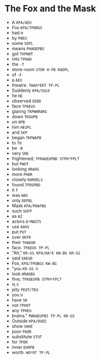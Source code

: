 # The Fox and the Mask

* A `KPA/AEU`
* Fox `KPA/TPOBGS`
* had `H`
* by `PWEU`
* some `SOPL`
* means `PHAOEPBS`
* got `TKPWOT`
* into `TPHAO`
* the `-T`
* store-room `STOR H-PB RAOPL`
* of `-F`
* a `AEU`
* theatre. `THAO*ERT TP-PL`
* Suddenly `KPA/SULD`
* he `HE`
* observed `OEBD`
* face `TPAEUS`
* glaring `TKPWHRARG`
* down `TKOUPB`
* on `OPB`
* him `HEUPL`
* and `SKP`
* began `TKPWAPB`
* to `TO`
* be `-B`
* very `SRE`
* frightened; `TPRAOEUPBD STPH*FPLT`
* but `PWUT`
* looking `HRAOG`
* more `PHOR`
* closely `KHROELS`
* found `TPOUPBD`
* it `T`
* was `WAS`
* only `OEPBL`
* Mask `KPA/PHAFBG`
* such `SUFP`
* as `AZ`
* actors `A*RBGTS`
* use `AOUS`
* put `PUT`
* over `OEFR`
* their `THAEUR`
* face. `TPAEUS TP-PL`
* "Ah," `KR-GS KPA/HA*E KW-BG KR-GS`
* said `SAEUD`
* Fox, `KPA/TPOBGS KW-BG`
* "you `KR-GS U`
* look `HRAOBG`
* fine; `TPAOEUPB STPH*FPLT`
* is `S`
* pity `PEUT/TEU`
* you `U`
* have `SR`
* not `TPHOT`
* any `TPHEU`
* brains." `PWRAEUPBS TP-PL KR-GS`
* Outside `KPA/OUDZ`
* show `SHOE`
* poor `PAOR`
* substitute `STUT`
* for `TPOR`
* inner `EURPB`
* worth. `WO*RT TP-PL`
